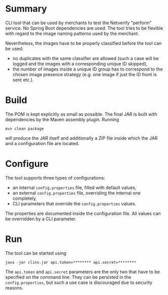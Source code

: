 # Summary

CLI tool that can be used by merchants to test the Netverify "perform" service. No Spring Boot dependencies are used.
The tool tries to be flexible with regard to the image naming patterns used by the merchant.

Nevertheless, the images have to be properly classified before the tool can be used:
- no duplicates with the same classifier are allowed (such a case will be logged and the images with a corresponding
unique ID skipped),
- the number of images inside a unique ID group has to correspond to the chosen image presence strategy (e.g. one 
image if just the ID front is sent etc.).

# Build

The POM is kept explicitly as small as possible. The final JAR is built with dependencies by the Maven assembly plugin.
Running

`mvn clean package`

will produce the JAR itself and additionally a ZIP file inside which the JAR and a configuration file are located.

# Configure

The tool supports three types of configurations:
- an internal `config.properties` file, filled with default values,
- an external `config.properties` file, overriding the internal one completely,
- CLI parameters that override the `config.properties` values.

The properties are documented inside the configuration file. All values can be overridden by a CLI parameter. 

# Run

The tool can be started using

`java -jar clinv.jar api.token=******** api.secret=********`

The `api.token` and `api.secret` parameters are the only two that have to be specified on the command line. They can be
persisted in the `config.properties`, but such a use case is discouraged due to security reasons.
